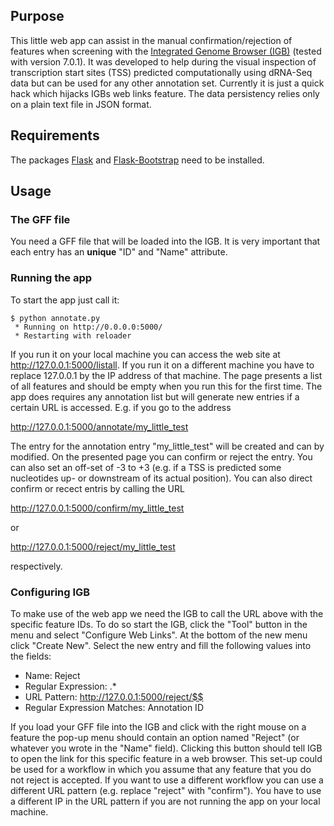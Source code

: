 ## Purpose ##

This little web app can assist in the manual confirmation/rejection of
features when screening with the [Integrated Genome Browser
(IGB)](http://bioviz.org/) (tested with version 7.0.1). It was
developed to help during the visual inspection of transcription start
sites (TSS) predicted computationally using dRNA-Seq data but can be
used for any other annotation set. Currently it is just a quick hack
which hijacks IGBs web links feature. The data persistency relies only
on a plain text file in JSON format.

## Requirements ##

The packages [Flask](http://flask.pocoo.org/) and
[Flask-Bootstrap](https://pypi.python.org/pypi/Flask-Bootstrap/) need
to be installed.

## Usage ##

### The GFF file ###

You need a GFF file that will be loaded into the IGB. It is very
important that each entry has an **unique** "ID" and "Name" attribute.

### Running the app ###

To start the app just call it:

    $ python annotate.py
     * Running on http://0.0.0.0:5000/
     * Restarting with reloader

If you run it on your local machine you can access the web site at
http://127.0.0.1:5000/listall. If you run it on a different machine
you have to replace 127.0.0.1 by the IP address of that machine. The
page presents a list of all features and should be empty when you run
this for the first time. The app does requires any annotation list but
will generate new entries if a certain URL is accessed. E.g. if you go
to the address

http://127.0.0.1:5000/annotate/my_little_test

The entry for the annotation entry "my_little_test" will be created
and can by modified. On the presented page you can confirm or reject
the entry. You can also set an off-set of -3 to +3 (e.g. if a TSS is
predicted some nucleotides up- or downstream of its actual
position). You can also direct confirm or recect entris by calling the URL

http://127.0.0.1:5000/confirm/my_little_test

or

http://127.0.0.1:5000/reject/my_little_test

respectively.

### Configuring IGB ###

To make use of the web app we need the IGB to call the URL above with
the specific feature IDs. To do so start the IGB, click the "Tool"
button in the menu and select "Configure Web Links". At the bottom of
the new menu click "Create New". Select the new entry and fill the
following values into the fields:

* Name: Reject
* Regular Expression: .*
* URL Pattern: http://127.0.0.1:5000/reject/$$
* Regular Expression Matches: Annotation ID

If you load your GFF file into the IGB and click with the right mouse
on a feature the pop-up menu should contain an option named "Reject"
(or whatever you wrote in the "Name" field). Clicking this button
should tell IGB to open the link for this specific feature in a web
browser. This set-up could be used for a workflow in which you assume
that any feature that you do not reject is accepted. If you want to
use a different workflow you can use a different URL pattern
(e.g. replace "reject" with "confirm"). You have to use a different IP
in the URL pattern if you are not running the app on your local
machine.
